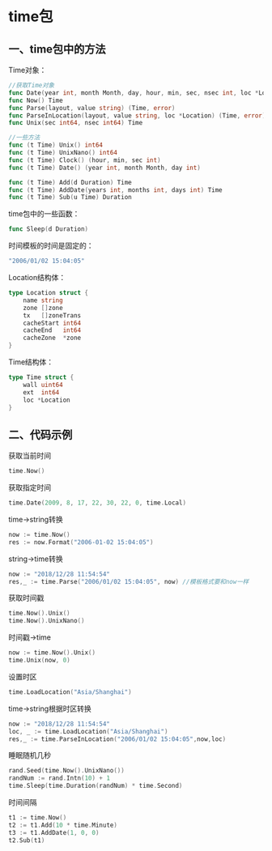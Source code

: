# time包

## 一、time包中的方法

Time对象：

```go
//获取Time对象
func Date(year int, month Month, day, hour, min, sec, nsec int, loc *Location) Time
func Now() Time
func Parse(layout, value string) (Time, error)
func ParseInLocation(layout, value string, loc *Location) (Time, error)
func Unix(sec int64, nsec int64) Time

//一些方法
func (t Time) Unix() int64
func (t Time) UnixNano() int64
func (t Time) Clock() (hour, min, sec int)
func (t Time) Date() (year int, month Month, day int)

func (t Time) Add(d Duration) Time
func (t Time) AddDate(years int, months int, days int) Time
func (t Time) Sub(u Time) Duration
```

time包中的一些函数：

```go
func Sleep(d Duration)
```



时间模板的时间是固定的：

```go
"2006/01/02 15:04:05"
```

Location结构体：

```go
type Location struct {
	name string
	zone []zone
	tx   []zoneTrans
	cacheStart int64
	cacheEnd   int64
	cacheZone  *zone
}
```

Time结构体：

```go
type Time struct {
	wall uint64
	ext  int64
	loc *Location
}
```

## 二、代码示例

获取当前时间

```go
time.Now()
```

获取指定时间

```go
time.Date(2009, 8, 17, 22, 30, 22, 0, time.Local)
```

time->string转换

```go
now := time.Now()
res := now.Format("2006-01-02 15:04:05")
```

string->time转换

```go
now := "2018/12/28 11:54:54"
res,_ := time.Parse("2006/01/02 15:04:05", now) //模板格式要和now一样
```

获取时间戳

```go
time.Now().Unix()
time.Now().UnixNano()
```

时间戳->time

```go
now := time.Now().Unix()
time.Unix(now, 0)
```

设置时区

```go
time.LoadLocation("Asia/Shanghai")
```

time->string根据时区转换

```go
now := "2018/12/28 11:54:54"
loc, _ := time.LoadLocation("Asia/Shanghai")
res,_ := time.ParseInLocation("2006/01/02 15:04:05",now,loc)
```

睡眠随机几秒

```go
rand.Seed(time.Now().UnixNano())
randNum := rand.Intn(10) + 1
time.Sleep(time.Duration(randNum) * time.Second)
```

时间间隔

```go
t1 := time.Now()
t2 := t1.Add(10 * time.Minute)
t3 := t1.AddDate(1, 0, 0)
t2.Sub(t1)
```

